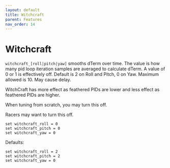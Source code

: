 ```yaml
---
layout: default
title: Witchcraft
parent: Features
nav_order: 14
---
```


# Witchcraft

`witchcraft_[roll|pitch|yaw]` smooths dTerm over time. The value is how many pid loop iteration samples are averaged to calculate dTerm. A value of 0 or 1 is effectively off. Default is 2 on Roll and Pitch, 0 on Yaw. Maximum allowed is 10. May cause delay.

WitchCraft has more effect as feathered PIDs are lower and less effect as feathered PIDs are higher.

When tuning from scratch, you may turn this off.

Racers may want to turn this off.

```
set witchcraft_roll = 0
set witchcraft_pitch = 0
set witchcraft_yaw = 0
```

Defaults:
```
set witchcraft_roll = 2
set witchcraft_pitch = 2
set witchcraft_yaw = 0
```
